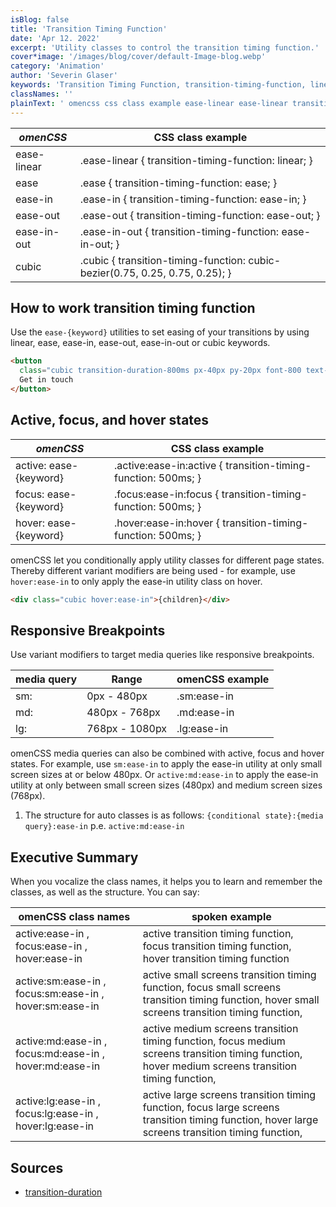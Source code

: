 ```yaml
---
isBlog: false
title: 'Transition Timing Function'
date: 'Apr 12. 2022'
excerpt: 'Utility classes to control the transition timing function.'
cover*image: '/images/blog/cover/default-Image-blog.webp'
category: 'Animation'
author: 'Severin Glaser'
keywords: 'Transition Timing Function, transition-timing-function, linear, ease'
classNames: ''
plainText: ' omencss css class example ease-linear ease-linear transition-timing-function: linear; ease ease transition-timing-function: ease; ease-in ease-in transition-timing-function: ease-in; ease-out ease-out transition-timing-function: ease-out; ease-in-out ease-in-out transition-timing-function: ease-in-out; cubic cubic transition-timing-function: cubic-bezier 0 75 0 25 0 75 0 25 ; how to work transition timing function use the `ease keyword ` utilities to set easing of your transitions by using linear ease ease-in ease-out ease-in-out or cubic keywords  active focus and hover states omencss css class example active: ease keyword active :ease-in:active transition-timing-function: 500ms; focus: ease keyword focus :ease-in:focus transition-timing-function: 500ms; hover: ease keyword hover :ease-in:hover transition-timing-function: 500ms; omencss let you conditionally apply utility classes for different page states thereby different variant modifiers are being used for example use `hover:ease-in` to only apply the ease-in utility class on hover  responsive breakpoints use variant modifiers to target media queries like responsive breakpoints media query range omencss example sm: 0px 480px sm:ease-in md: 480px 768px md:ease-in lg: 768px 1080px lg:ease-in omencss media queries can also be combined with active focus and hover states for example use `sm:ease-in` to apply the ease-in utility at only small screen sizes at or below 480px or `active:md:ease-in` to apply the ease-in utility at only between small screen sizes 480px and medium screen sizes 768px 1 the structure for auto classes is as follows: ` conditional state : media query :ease-in` p e `active:md:ease-in` executive summary when you vocalize the class names it helps you to learn and remember the classes as well as the structure you can say: omencss class names spoken example active:ease-in focus:ease-in hover:ease-in active transition timing function focus transition timing function hover transition timing function active:sm:ease-in focus:sm:ease-in hover:sm:ease-in active small screens transition timing function focus small screens transition timing function hover small screens transition timing function active:md:ease-in focus:md:ease-in hover:md:ease-in active medium screens transition timing function focus medium screens transition timing function hover medium screens transition timing function active:lg:ease-in focus:lg:ease-in hover:lg:ease-in active large screens transition timing function focus large screens transition timing function hover large screens transition timing function sources transition-duration https: developer mozilla org en-us docs web css transition-duration '
---
```


| _omenCSS_   | CSS class example                                                            |
| ----------- | ---------------------------------------------------------------------------- |
| ease-linear | .ease-linear { transition-timing-function: linear; }                         |
| ease        | .ease { transition-timing-function: ease; }                                  |
| ease-in     | .ease-in { transition-timing-function: ease-in; }                            |
| ease-out    | .ease-out { transition-timing-function: ease-out; }                          |
| ease-in-out | .ease-in-out { transition-timing-function: ease-in-out; }                    |
| cubic       | .cubic { transition-timing-function: cubic-bezier(0.75, 0.25, 0.75, 0.25); } |

## How to work transition timing function

Use the `ease-{keyword}` utilities to set easing of your transitions by using linear, ease, ease-in, ease-out, ease-in-out or cubic keywords.

```html
<button
  class="cubic transition-duration-800ms px-40px py-20px font-800 text-15px bg-blue hover:bg-blue-2 active:bg-blue-5 text-white rounded-10px shadow-blue-3 hover:scale-11">
  Get in touch
</button>
```

## Active, focus, and hover states

| _omenCSS_              | CSS class example                                              |
| ---------------------- | -------------------------------------------------------------- |
| active: ease-{keyword} | .active\:ease-in:active { transition-timing-function: 500ms; } |
| focus: ease-{keyword}  | .focus\:ease-in:focus { transition-timing-function: 500ms; }   |
| hover: ease-{keyword}  | .hover\:ease-in:hover { transition-timing-function: 500ms; }   |

omenCSS let you conditionally apply utility classes for different page states. Thereby different variant modifiers are being used - for example, use `hover:ease-in` to only apply the ease-in utility class on hover.

```html
<div class="cubic hover:ease-in">{children}</div>
```

## Responsive Breakpoints

Use variant modifiers to target media queries like responsive breakpoints.

| media query | Range          | omenCSS example |
| ----------- | -------------- | --------------- |
| sm:         | 0px - 480px    | .sm:ease-in     |
| md:         | 480px - 768px  | .md:ease-in     |
| lg:         | 768px - 1080px | .lg:ease-in     |

omenCSS media queries can also be combined with active, focus and hover states. For example, use `sm:ease-in` to apply the ease-in utility at only small screen sizes at or below 480px. Or `active:md:ease-in` to apply the ease-in utility at only between small screen sizes (480px) and medium screen sizes (768px).

1. The structure for auto classes is as follows: `{conditional state}:{media query}:ease-in` p.e. `active:md:ease-in`

## Executive Summary

When you vocalize the class names, it helps you to learn and remember the classes, as well as the structure. You can say:

| omenCSS class names                                     | spoken example                                                                                                                                      |
| ------------------------------------------------------- | --------------------------------------------------------------------------------------------------------------------------------------------------- |
| active:ease-in , focus:ease-in , hover:ease-in          | active transition timing function, focus transition timing function, hover transition timing function                                               |
| active:sm:ease-in , focus:sm:ease-in , hover:sm:ease-in | active small screens transition timing function, focus small screens transition timing function, hover small screens transition timing function,    |
| active:md:ease-in , focus:md:ease-in , hover:md:ease-in | active medium screens transition timing function, focus medium screens transition timing function, hover medium screens transition timing function, |
| active:lg:ease-in , focus:lg:ease-in , hover:lg:ease-in | active large screens transition timing function, focus large screens transition timing function, hover large screens transition timing function,    |

## Sources

- [transition-duration](https://developer.mozilla.org/en-US/docs/Web/CSS/transition-duration)
